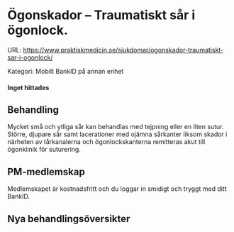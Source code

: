 # Ögonskador – Traumatiskt sår i ögonlock.

URL: https://www.praktiskmedicin.se/sjukdomar/ogonskador-traumatiskt-sar-i-ogonlock/



Kategori: Mobilt BankID på annan enhet

#### Inget hittades

## Behandling

Mycket små och ytliga sår kan behandlas med tejpning eller en liten sutur. Större, djupare sår samt lacerationer med ojämna sårkanter liksom skador i närheten av tårkanalerna och ögonlockskanterna remitteras akut till ögonklinik för suturering.

## PM-medlemskap

Medlemskapet är kostnadsfritt och du loggar in smidigt och tryggt med ditt BankID.

## Nya behandlingsöversikter

